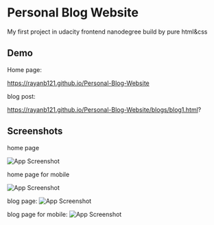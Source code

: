 
# Personal Blog Website


My first project in udacity frontend nanodegree build by pure html&css


## Demo

Home page:

https://rayanb121.github.io/Personal-Blog-Website

blog post:

https://rayanb121.github.io/Personal-Blog-Website/blogs/blog1.html?
## Screenshots

home page 

![App Screenshot](https://i.imgur.com/4Ah4lqy.png)


home page for mobile

![App Screenshot](https://i.imgur.com/yqE1Uyt.png)


blog page:
![App Screenshot](https://i.imgur.com/p1NgImW.png)

blog page for mobile:
![App Screenshot](https://i.imgur.com/OyUTjyG.png)
